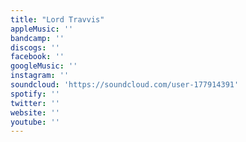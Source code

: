 ```yaml
---
title: "Lord Travvis"
appleMusic: ''
bandcamp: ''
discogs: ''
facebook: ''
googleMusic: ''
instagram: ''
soundcloud: 'https://soundcloud.com/user-177914391'
spotify: ''
twitter: ''
website: ''
youtube: ''
---
```

